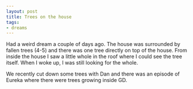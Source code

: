 ```yaml
---
layout: post
title: Trees on the house
tags:
- dreams
---
```


Had a weird dream a couple of days ago. The house was surrounded by fallen trees (4-5) and there was one tree directly on top of the house. From inside the house I saw a little whole in the roof where I could see the tree itself. When I woke up, I was still looking for the whole.

We recently cut down some trees with Dan and there was an episode of Eureka where there were trees growing inside GD.
